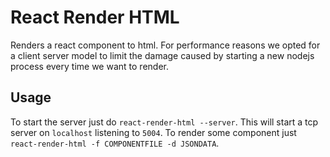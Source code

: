 # React Render HTML

Renders a react component to html. For performance reasons we opted for a client server model to limit the damage caused by starting a new nodejs process every time we want to render.

## Usage
To start the server just do `react-render-html --server`. This will start a tcp server on `localhost` listening to `5004`.
To render some component just `react-render-html -f COMPONENTFILE -d JSONDATA`.



